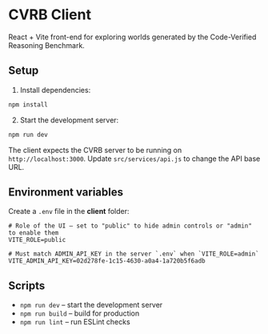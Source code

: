 # CVRB Client

React + Vite front-end for exploring worlds generated by the Code-Verified Reasoning Benchmark.

## Setup

1. Install dependencies:

```bash
npm install
```

2. Start the development server:

```bash
npm run dev
```

The client expects the CVRB server to be running on `http://localhost:3000`. Update `src/services/api.js` to change the API base URL.

## Environment variables

Create a `.env` file in the **client** folder:

```env
# Role of the UI – set to "public" to hide admin controls or "admin" to enable them
VITE_ROLE=public

# Must match ADMIN_API_KEY in the server `.env` when `VITE_ROLE=admin`
VITE_ADMIN_API_KEY=02d278fe-1c15-4630-a0a4-1a720b5f6adb
```


## Scripts

- `npm run dev` – start the development server
- `npm run build` – build for production
- `npm run lint` – run ESLint checks
